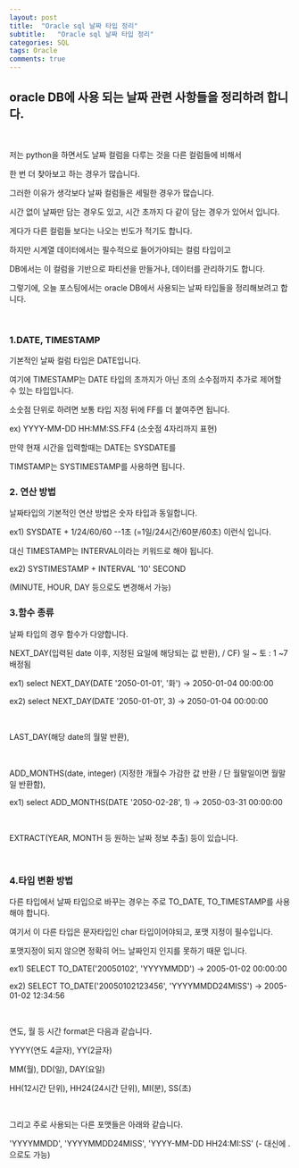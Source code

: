 ```yaml
---
layout: post
title:  "Oracle sql 날짜 타입 정리"
subtitle:   "Oracle sql 날짜 타입 정리"
categories: SQL
tags: Oracle
comments: true
---
```


## oracle DB에 사용 되는 날짜 관련 사항들을 정리하려 합니다.

<br/>

저는 python을 하면서도 날짜 컬럼을 다루는 것을 다른 컬럼들에 비해서

한 번 더 찾아보고 하는 경우가 많습니다.

그러한 이유가 생각보다 날짜 컬럼들은 세밀한 경우가 많습니다.

시간 없이 날짜만 담는 경우도 있고, 시간 초까지 다 같이 담는 경우가 있어서 입니다.

게다가 다른 컬럼들 보다는 나오는 빈도가 적기도 합니다.

하지만 시계열 데이터에서는 필수적으로 들어가야되는 컬럼 타입이고

DB에서는 이 컬럼을 기반으로 파티션을 만들거나, 데이터를 관리하기도 합니다.

그렇기에, 오늘 포스팅에서는 oracle DB에서 사용되는 날짜 타입들을 정리해보려고 합니다.

<br/>

### 1.DATE, TIMESTAMP

기본적인 날짜 컬럼 타입은 DATE입니다.

여기에 TIMESTAMP는 DATE 타입의 초까지가 아닌 초의 소수점까지 추가로 제어할 수 있는 타입입니다.

소숫점 단위로 하려면 보통 타입 지정 뒤에 FF를 더 붙여주면 됩니다.

ex) YYYY-MM-DD HH:MM:SS.FF4 (소숫점 4자리까지 표현)

만약 현재 시간을 입력할때는 DATE는 SYSDATE를

TIMSTAMP는 SYSTIMESTAMP를 사용하면 됩니다.

### 2. 연산 방법

날짜타입의 기본적인 연산 방법은 숫자 타입과 동일합니다.

ex1) SYSDATE + 1/24/60/60 --1초 (=1일/24시간/60분/60초) 이런식 입니다.

대신 TIMESTAMP는 INTERVAL이라는 키워드로 해야 됩니다.

ex2) SYSTIMESTAMP + INTERVAL '10' SECOND

(MINUTE, HOUR, DAY 등으로도 변경해서 가능)


### 3.함수 종류

날짜 타입의 경우 함수가 다양합니다.

NEXT_DAY(입력된 date 이후, 지정된 요일에 해당되는 값 반환),  / CF) 일 ~ 토 : 1 ~7 배정됨

ex1) select NEXT_DAY(DATE '2050-01-01', '화') -> 2050-01-04 00:00:00

ex2) select NEXT_DAY(DATE '2050-01-01', 3) -> 2050-01-04 00:00:00

<br/>

LAST_DAY(해당 date의 월말 반환),

<br/>

ADD_MONTHS(date, integer) (지정한 개월수 가감한 값 반환 / 단 월말일이면 월말일 반환함),

ex1) select ADD_MONTHS(DATE '2050-02-28', 1) -> 2050-03-31 00:00:00

<br/>

EXTRACT(YEAR, MONTH 등 원하는 날짜 정보 추출) 등이 있습니다.

<br/>

### 4.타입 변환 방법

다른 타입에서 날짜 타입으로 바꾸는 경우는 주로 TO_DATE, TO_TIMESTAMP를 사용해야 합니다.

여기서 이 다른 타입은 문자타입인 char 타입이어야되고, 포맷 지정이 필수입니다.

포맷지정이 되지 않으면 정확히 어느 날짜인지 인지를 못하기 때문 입니다.

ex1) SELECT TO_DATE('20050102', 'YYYYMMDD') -> 2005-01-02 00:00:00

ex2) SELECT TO_DATE('20050102123456', 'YYYYMMDD24MISS') -> 2005-01-02 12:34:56

<br/>

연도, 월 등 시간 format은 다음과 같습니다.

YYYY(연도 4글자), YY(2글자)

MM(월), DD(일), DAY(요일)

HH(12시간 단위), HH24(24시간 단위), MI(분), SS(초)

<br/>

그리고 주로 사용되는 다른 포맷들은 아래와 같습니다.

'YYYYMMDD', 'YYYYMMDD24MISS', 'YYYY-MM-DD HH24:MI:SS' (- 대신에 .으로도 가능)